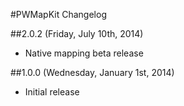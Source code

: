 #PWMapKit Changelog

##2.0.2 (Friday, July 10th, 2014)
 * Native mapping beta release

##1.0.0 (Wednesday, January 1st, 2014)
 * Initial release